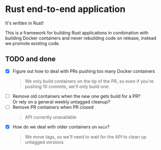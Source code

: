 # Rust end-to-end application
It's written in Rust!

This is a framework for building Rust applications in combination with building Docker containers and never rebuilding code on release, instead we promote existing code.

## TODO and done
* [x] Figure out how to deal with PRs pushing too many Docker containers<br />
  > We only build containers on the tip of the PR, so even if you're pushing 10 commits, we'll only build one.
* [ ] Remove old containers when the new one gets build for a PR?<br />
  Or rely on a general weekly untagged cleanup?
* [ ] Remove PR containers when PR closed<br />
  > API currently unavailable
* [x] How do we deal with older containers on `main`?<br />
  > We move tags, so we'll need to wait for the API to clean up untagged versions
